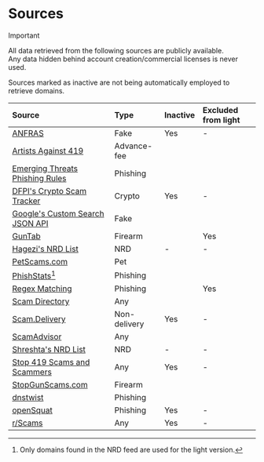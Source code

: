 # Sources

> [!IMPORTANT]
All data retrieved from the following sources are publicly available.<br>
Any data hidden behind account creation/commercial licenses is never used.

Sources marked as inactive are not being automatically employed to retrieve domains.

| Source | Type | Inactive | Excluded from light |
|:--- |:--- |:--- |:--- |
| [ANFRAS](https://anfras.com/fakeshops/) | Fake | Yes | - |
| [Artists Against 419](https://db.aa419.org/fakebankslist.php) | Advance-fee | | |
| [Emerging Threats Phishing Rules](https://rules.emergingthreats.net/) | Phishing | | |
| [DFPI's Crypto Scam Tracker](https://dfpi.ca.gov/crypto-scams/) | Crypto | Yes | - |
| [Google's Custom Search JSON API](https://developers.google.com/custom-search/v1/introduction) | Fake | | |
| [GunTab](https://www.guntab.com/scam-websites) | Firearm | | Yes |
| [Hagezi's NRD List](https://github.com/hagezi/dns-blocklists?tab=readme-ov-file#nrd) | NRD | - | - |
| [PetScams.com](https://petscams.com/) | Pet | | |
| [PhishStats](https://phishstats.info/)[^1] | Phishing | | |
| [Regex Matching](https://github.com/jarelllama/Scam-Blocklist/blob/main/config/phishing_targets.csv) | Phishing | | Yes |
| [Scam Directory](https://scam.directory/) | Any | | |
| [Scam.Delivery](https://scam.delivery/) | Non-delivery | Yes | - |
| [ScamAdvisor](https://www.scamadviser.com/) | Any | | |
| [Shreshta's NRD List](https://github.com/shreshta-labs/newly-registered-domains) | NRD | - | - |
| [Stop 419 Scams and Scammers](https://www.stop419scams.com/) | Any | Yes | - |
| [StopGunScams.com](https://stopgunscams.com/) | Firearm | | |
| [dnstwist](https://github.com/elceef/dnstwist) | Phishing | | |
| [openSquat](https://github.com/atenreiro/opensquat) | Phishing | Yes | - |
| [r/Scams](https://www.reddit.com/r/Scams/) | Any | Yes | - |

[^1]: Only domains found in the NRD feed are used for the light version.
